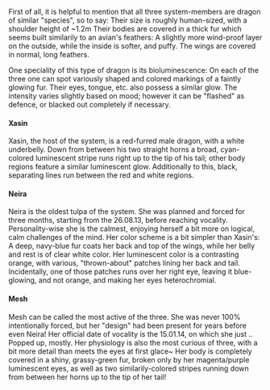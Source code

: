 First of all, it is helpful to mention that all three system-members are dragon of similar "species", so to say:
Their size is roughly human-sized, with a shoulder height of ~1.2m
Their bodies are covered in a thick fur which seems built similarily to an avian's feathers: A slightly more wind-proof layer on the outside, while the inside is softer, and puffy.
The wings are covered in normal, long feathers.

One speciality of this type of dragon is its bioluminescence: On each of the three one can spot variously shaped and colored markings of a faintly glowing fur.
Their eyes, tongue, etc. also possess a similar glow. The intensity varies slightly based on mood; however it can be "flashed" as defence, or blacked out completely if necessary.

#### Xasin

Xasin, the host of the system, is a red-furred male dragon, with a white underbelly. 
Down from between his two straight horns a broad, cyan-colored luminescent stripe runs right up to the tip of his tail; other body regions feature a similar luminescent glow.
Additionally to this, black, separating lines run between the red and white regions.

#### Neira

Neira is the oldest tulpa of the system. She was planned and forced for three months, starting from the 26.08.13, before reaching vocality.
Personality-wise she is the calmest, enjoying herself a bit more on logical, calm challenges of the mind.
Her color scheme is a bit simpler than Xasin's: A deep, navy-blue fur coats her back and top of the wings, while her belly and rest is of clear white color.
Her luminescent color is a contrasting orange, with various, "thrown-about" patches lining her back and tail. 
Incidentally, one of those patches runs over her right eye, leaving it blue-glowing, and not orange, and making her eyes heterochromial.

#### Mesh

Mesh can be called the most active of the three. She was never 100% intentionally forced, but her "design" had been present for years before even Neira!
Her official date of vocality is the 15.01.14, on which she just .. Popped up, mostly.
Her physiology is also the most curious of three, with a bit more detail than meets the eyes at first glace~
Her body is completely covered in a shiny, grassy-green fur, broken only by her magenta/purple luminescent eyes, as well as two similarily-colored stripes running down from between her horns up to the tip of her tail!

